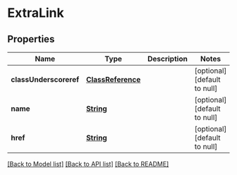 # ExtraLink
## Properties

Name | Type | Description | Notes
------------ | ------------- | ------------- | -------------
**classUnderscoreref** | [**ClassReference**](ClassReference.md) |  | [optional] [default to null]
**name** | [**String**](string.md) |  | [optional] [default to null]
**href** | [**String**](string.md) |  | [optional] [default to null]

[[Back to Model list]](../README.md#documentation-for-models) [[Back to API list]](../README.md#documentation-for-api-endpoints) [[Back to README]](../README.md)


